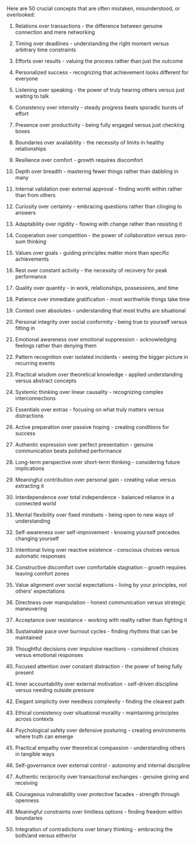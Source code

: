 Here are 50 crucial concepts that are often mistaken, misunderstood, or overlooked:

1. Relations over transactions - the difference between genuine connection and mere networking
2. Timing over deadlines - understanding the right moment versus arbitrary time constraints
3. Efforts over results - valuing the process rather than just the outcome
4. Personalized success - recognizing that achievement looks different for everyone

5. Listening over speaking - the power of truly hearing others versus just waiting to talk
6. Consistency over intensity - steady progress beats sporadic bursts of effort
7. Presence over productivity - being fully engaged versus just checking boxes
8. Boundaries over availability - the necessity of limits in healthy relationships
9. Resilience over comfort - growth requires discomfort
10. Depth over breadth - mastering fewer things rather than dabbling in many

11. Internal validation over external approval - finding worth within rather than from others
12. Curiosity over certainty - embracing questions rather than clinging to answers
13. Adaptability over rigidity - flowing with change rather than resisting it
14. Cooperation over competition - the power of collaboration versus zero-sum thinking
15. Values over goals - guiding principles matter more than specific achievements

16. Rest over constant activity - the necessity of recovery for peak performance
17. Quality over quantity - in work, relationships, possessions, and time
18. Patience over immediate gratification - most worthwhile things take time
19. Context over absolutes - understanding that most truths are situational
20. Personal integrity over social conformity - being true to yourself versus fitting in

21. Emotional awareness over emotional suppression - acknowledging feelings rather than denying them
22. Pattern recognition over isolated incidents - seeing the bigger picture in recurring events
23. Practical wisdom over theoretical knowledge - applied understanding versus abstract concepts
24. Systemic thinking over linear causality - recognizing complex interconnections
25. Essentials over extras - focusing on what truly matters versus distractions

26. Active preparation over passive hoping - creating conditions for success
27. Authentic expression over perfect presentation - genuine communication beats polished performance
28. Long-term perspective over short-term thinking - considering future implications
29. Meaningful contribution over personal gain - creating value versus extracting it
30. Interdependence over total independence - balanced reliance in a connected world

31. Mental flexibility over fixed mindsets - being open to new ways of understanding
32. Self-awareness over self-improvement - knowing yourself precedes changing yourself
33. Intentional living over reactive existence - conscious choices versus automatic responses
34. Constructive discomfort over comfortable stagnation - growth requires leaving comfort zones
35. Value alignment over social expectations - living by your principles, not others' expectations

36. Directness over manipulation - honest communication versus strategic maneuvering
37. Acceptance over resistance - working with reality rather than fighting it
38. Sustainable pace over burnout cycles - finding rhythms that can be maintained
39. Thoughtful decisions over impulsive reactions - considered choices versus emotional responses
40. Focused attention over constant distraction - the power of being fully present

41. Inner accountability over external motivation - self-driven discipline versus needing outside pressure
42. Elegant simplicity over needless complexity - finding the clearest path
43. Ethical consistency over situational morality - maintaining principles across contexts
44. Psychological safety over defensive posturing - creating environments where truth can emerge
45. Practical empathy over theoretical compassion - understanding others in tangible ways

46. Self-governance over external control - autonomy and internal discipline
47. Authentic reciprocity over transactional exchanges - genuine giving and receiving
48. Courageous vulnerability over protective facades - strength through openness
49. Meaningful constraints over limitless options - finding freedom within boundaries
50. Integration of contradictions over binary thinking - embracing the both/and versus either/or
